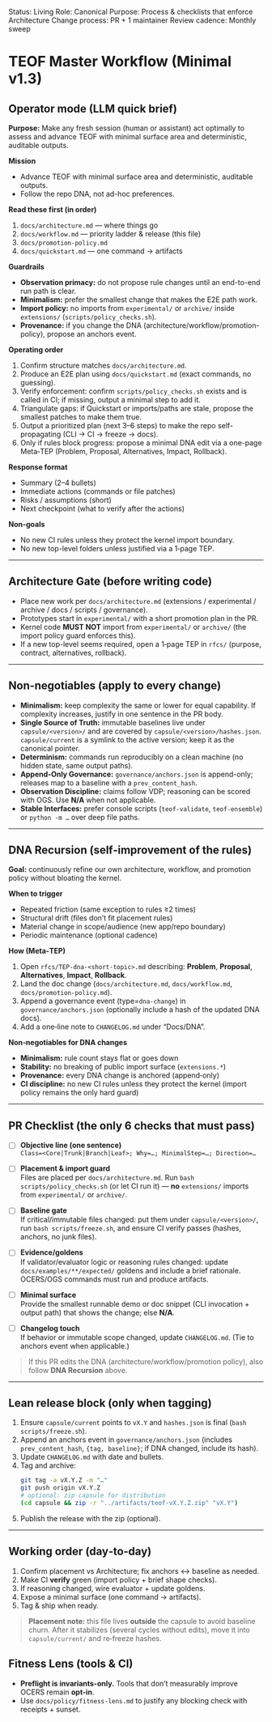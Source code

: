 <!-- markdownlint-disable MD013 -->
Status: Living
Role: Canonical
Purpose: Process & checklists that enforce Architecture
Change process: PR + 1 maintainer
Review cadence: Monthly sweep

# TEOF Master Workflow (Minimal v1.3)

## Operator mode (LLM quick brief)

**Purpose:** Make any fresh session (human or assistant) act optimally to assess and advance TEOF with minimal surface area and deterministic, auditable outputs.

**Mission**
- Advance TEOF with minimal surface area and deterministic, auditable outputs.
- Follow the repo DNA, not ad-hoc preferences.

**Read these first (in order)**
1) `docs/architecture.md` — where things go  
2) `docs/workflow.md` — priority ladder & release (this file)  
3) `docs/promotion-policy.md`  
4) `docs/quickstart.md` — one command → artifacts

**Guardrails**
- **Observation primacy:** do not propose rule changes until an end-to-end run path is clear.
- **Minimalism:** prefer the smallest change that makes the E2E path work.
- **Import policy:** no imports from `experimental/` or `archive/` inside `extensions/` (`scripts/policy_checks.sh`).
- **Provenance:** if you change the DNA (architecture/workflow/promotion-policy), propose an anchors event.

**Operating order**
1) Confirm structure matches `docs/architecture.md`.  
2) Produce an E2E plan using `docs/quickstart.md` (exact commands, no guessing).  
3) Verify enforcement: confirm `scripts/policy_checks.sh` exists and is called in CI; if missing, output a minimal step to add it.  
4) Triangulate gaps: if Quickstart or imports/paths are stale, propose the smallest patches to make them true.  
5) Output a prioritized plan (next 3–6 steps) to make the repo self-propagating (CLI → CI → freeze → docs).  
6) Only if rules block progress: propose a minimal DNA edit via a one-page Meta‑TEP (Problem, Proposal, Alternatives, Impact, Rollback).

**Response format**
- Summary (2–4 bullets)  
- Immediate actions (commands or file patches)  
- Risks / assumptions (short)  
- Next checkpoint (what to verify after the actions)

**Non-goals**
- No new CI rules unless they protect the kernel import boundary.
- No new top-level folders unless justified via a 1‑page TEP.

---

## Architecture Gate (before writing code)
- Place new work per `docs/architecture.md` (extensions / experimental / archive / docs / scripts / governance).
- Prototypes start in `experimental/` with a short promotion plan in the PR.
- Kernel code **MUST NOT** import from `experimental/` or `archive/` (the import policy guard enforces this).
- If a new top-level seems required, open a 1‑page TEP in `rfcs/` (purpose, contract, alternatives, rollback).

---

## Non‑negotiables (apply to every change)
- **Minimalism:** keep complexity the same or lower for equal capability. If complexity increases, justify in one sentence in the PR body.
- **Single Source of Truth:** immutable baselines live under `capsule/<version>/` and are covered by `capsule/<version>/hashes.json`. `capsule/current` is a symlink to the active version; keep it as the canonical pointer.
- **Determinism:** commands run reproducibly on a clean machine (no hidden state, same output paths).
- **Append‑Only Governance:** `governance/anchors.json` is append-only; releases map to a baseline with a `prev_content_hash`.
- **Observation Discipline:** claims follow VDP; reasoning can be scored with OGS. Use **N/A** when not applicable.
- **Stable Interfaces:** prefer console scripts (`teof-validate`, `teof-ensemble`) or `python -m …` over deep file paths.

---

## DNA Recursion (self‑improvement of the rules)
**Goal:** continuously refine our own architecture, workflow, and promotion policy without bloating the kernel.

**When to trigger**
- Repeated friction (same exception to rules ≥2 times)  
- Structural drift (files don’t fit placement rules)  
- Material change in scope/audience (new app/repo boundary)  
- Periodic maintenance (optional cadence)

**How (Meta‑TEP)**
1) Open `rfcs/TEP-dna-<short-topic>.md` describing: **Problem**, **Proposal**, **Alternatives**, **Impact**, **Rollback**.  
2) Land the doc change (`docs/architecture.md`, `docs/workflow.md`, `docs/promotion-policy.md`).  
3) Append a governance event (type=`dna-change`) in `governance/anchors.json` (optionally include a hash of the updated DNA docs).  
4) Add a one‑line note to `CHANGELOG.md` under “Docs/DNA”.

**Non‑negotiables for DNA changes**
- **Minimalism:** rule count stays flat or goes down  
- **Stability:** no breaking of public import surface (`extensions.*`)  
- **Provenance:** every DNA change is anchored (append‑only)  
- **CI discipline:** no new CI rules unless they protect the kernel (import policy remains the only hard guard)

---

## PR Checklist (the only 6 checks that must pass)
- [ ] **Objective line (one sentence)**  
  `Class=<Core|Trunk|Branch|Leaf>; Why=…; MinimalStep=…; Direction=…`

- [ ] **Placement & import guard**  
  Files are placed per `docs/architecture.md`. Run `bash scripts/policy_checks.sh` (or let CI run it) — **no** `extensions/` imports from `experimental/` or `archive/`.

- [ ] **Baseline gate**  
  If critical/immutable files changed: put them under `capsule/<version>/`, run `bash scripts/freeze.sh`, and ensure CI verify passes (hashes, anchors, no junk files).

- [ ] **Evidence/goldens**  
  If validator/evaluator logic or reasoning rules changed: update `docs/examples/**/expected/` goldens and include a brief rationale. OCERS/OGS commands must run and produce artifacts.

- [ ] **Minimal surface**  
  Provide the smallest runnable demo or doc snippet (CLI invocation + output path) that shows the change; else **N/A**.

- [ ] **Changelog touch**  
  If behavior or immutable scope changed, update `CHANGELOG.md`. (Tie to anchors event when applicable.)

> If this PR edits the DNA (architecture/workflow/promotion policy), also follow **DNA Recursion** above.

---

## Lean release block (only when tagging)
1) Ensure `capsule/current` points to `vX.Y` and `hashes.json` is final (`bash scripts/freeze.sh`).  
2) Append an anchors event in `governance/anchors.json` (includes `prev_content_hash`, `{tag, baseline}`; if DNA changed, include its hash).  
3) Update `CHANGELOG.md` with date and bullets.  
4) Tag and archive:  
   ```bash
   git tag -a vX.Y.Z -m "…"
   git push origin vX.Y.Z
   # optional: zip capsule for distribution
   (cd capsule && zip -r "../artifacts/teof-vX.Y.Z.zip" "vX.Y")
   ```
5) Publish the release with the zip (optional).

---

## Working order (day‑to‑day)
1) Confirm placement vs Architecture; fix anchors ↔ baseline as needed.  
2) Make CI **verify** green (import policy + brief shape checks).  
3) If reasoning changed, wire evaluator + update goldens.  
4) Expose a minimal surface (one command → artifacts).  
5) Tag & ship when ready.

> **Placement note:** this file lives **outside** the capsule to avoid baseline churn. After it stabilizes (several cycles without edits), move it into `capsule/current/` and re‑freeze hashes.

## Fitness Lens (tools & CI)
- **Preflight is invariants-only.** Tools that don’t measurably improve OCERS remain **opt-in**.
- Use `docs/policy/fitness-lens.md` to justify any blocking check with receipts + sunset.
